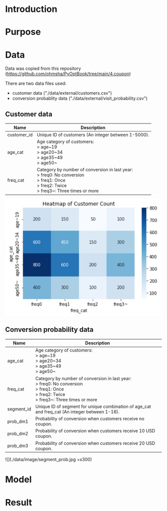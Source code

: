 # Introduction




# Purpose


# Data

Data was copied from this repository (https://github.com/ohmsha/PyOptBook/tree/main/4.coupon)

There are two data files used:

- customer data ("./data/external/customers.csv")
- conversion probablity data ("./data/external/visit_probability.csv")


## Customer data

| Name        | Description                                                                                                                     |
|-------------|---------------------------------------------------------------------------------------------------------------------------------|
| customer_id | Unique ID of customers (An integer between 1-5000).                                                                                                 |
| age_cat     | Age category of customers:<br /> > age\~19<br /> > age20\~34<br /> > age35\~49<br /> > age50\~                                                              |
| freq_cat    | Category by number of conversion in last year:<br /> > freq0: No conversion<br /> > freq1: Once<br /> > freq2: Twice<br /> > freq3\~: Three times or more |

![](./data/image/customer_heatmap.jpg)


## Conversion probability data

| Name       | Description                                                                                                                      |
|------------|----------------------------------------------------------------------------------------------------------------------------------|
| age_cat    | Age category of customers:<br /> > age\~19<br /> > age20\~34<br /> > age35\~49<br /> > age50\~                                                               |
| freq_cat   | Category by number of conversion in last year:<br /> > freq0: No conversion<br /> > freq1: Once<br /> > freq2: Twice<br /> > freq3~: Three times or more |
| segment_id | Unique ID of segment for unique combination of age_cat and freq_cat (An integer between 1-16).                                    |
| prob_dm1   | Probability of conversion when customers receive no coupon.                                                                      |
| prob_dm2   | Probability of conversion when customers receive 10 USD coupon.                                                                  |
| prob_dm3   | Probability of conversion when customers receive 20 USD coupon.                                                                  |

![](./data/image/segment_prob.jpg =x300)


# Model




# Result